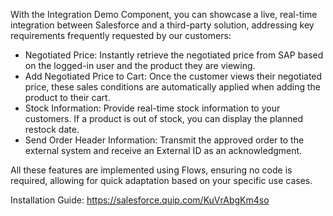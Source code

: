 With the Integration Demo Component, you can showcase a live, real-time integration between Salesforce and a third-party solution, addressing key requirements frequently requested by our customers:


- Negotiated Price: Instantly retrieve the negotiated price from SAP based on the logged-in user and the product they are viewing.
- Add Negotiated Price to Cart: Once the customer views their negotiated price, these sales conditions are automatically applied when adding the product to their cart.
- Stock Information: Provide real-time stock information to your customers. If a product is out of stock, you can display the planned restock date.
- Send Order Header Information: Transmit the approved order to the external system and receive an External ID as an acknowledgment.
 

All these features are implemented using Flows, ensuring no code is required, allowing for quick adaptation based on your specific use cases.
 

Installation Guide: https://salesforce.quip.com/KuVrAbgKm4so

